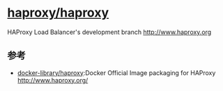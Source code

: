 # [haproxy/haproxy](https://github.com/haproxy/haproxy)

HAProxy Load Balancer's development branch http://www.haproxy.org

## 参考

* [docker-library/haproxy](https://github.com/docker-library/haproxy):Docker Official Image packaging for HAProxy http://www.haproxy.org/
